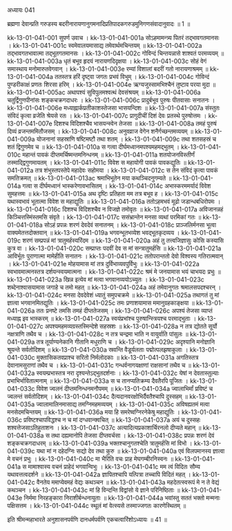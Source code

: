 अध्यायः 041

ब्रह्मणा देवान्प्रति गरुडस्य बदरीनारायणानुगमनादिप्रतिपादकगरुडमुनिगणसंवादानुवादः ॥ 1 ॥
	
kk-13-01-041-001	सुपर्ण उवाच ।
kk-13-01-041-001a	सोऽहमामन्त्र्य पितरं तद्भावगतमानसः ।
kk-13-01-041-001c	स्वमेवालयमासाद्य तमेवार्थमचिन्तयम् ॥
kk-13-01-041-002a	तद्भावगतभावात्मा तद्भूतगतमानसः ।
kk-13-01-041-002c	गोविन्दं चिन्तयन्नासे शाश्वतं परमव्ययम् ॥
kk-13-01-041-003a	धृतं बभूव हृदयं नारायणदिदृक्षया ।
kk-13-01-041-003c	सोहं वेगं समास्थाय मनोमारुतवेगवान् ।
kk-13-01-041-003e	रम्यां विशालां बदरीं गतो नारायणाश्रमम् ॥
kk-13-01-041-004a	ततस्तत्र हरिं  दृष्ट्वा जगतः प्रभवं विभुम् ।
kk-13-01-041-004c	गोविन्दं पुण्डरीकाक्षं प्रणतः शिरसा हरिम् ।
kk-13-01-041-004e	ऋग्यजुस्सामभिश्चैनं तुष्टाव परया मुदा ॥
kk-13-01-041-005ac	अथापश्यं सुविपुलमश्वत्थं देवसंश्रयम् ॥
kk-13-01-041-006a	चतुर्द्विगुणपीनांसः शङ्कचक्रगदाधरः ।
kk-13-01-041-006c	प्रादुर्बभूव पुरुषः पीतवासाः सनातनः ।
kk-13-01-041-006e	मध्याह्नार्कप्रतीकाशस्तेजसा भासयन्दिशः ॥
kk-13-01-041-007a	संस्तुतः संविदं कृत्वा व्रजेति श्रेयसे रतः ।
kk-13-01-041-007c	प्रागुदीचीं दिशं देवः प्रतस्थे पुरुषोत्तमः ।
kk-13-01-041-007e	दिशश्च विदिशश्चैव भासयन्स्वेन तेजसा ॥
kk-13-01-041-008a	तमहं पुरुषं दिव्यं व्रजन्तममितौजसम् ।
kk-13-01-041-008c	अनुवव्राज वेगेन शनैर्गच्छन्तमव्ययम् ॥
kk-13-01-041-009a	योजनानां सहस्राणि षष्टिमष्टौ तथा शतम् ।
kk-13-01-041-009c	तथा शतसहस्रं च शतं द्विगुणमेव च ॥
kk-13-01-041-010a	स गत्वा दीर्घमध्वानमपश्यमहमद्भुतम् ।
kk-13-01-041-010c	महान्तं पावकं दीप्तमर्चिष्मन्तमनिन्धनम् ॥
kk-13-01-041-011a	शतयोजनविस्तीर्णं तस्माद्द्विगुणमायतम् ।
kk-13-01-041-011c	विवेश स महायोगी पावकं पावकद्युतिः ॥
kk-13-01-041-012a	तत्र शंभुस्तपस्तेपे महादेवः सहोमया ।
kk-13-01-041-012c	स तेन संविदं कृत्वा पावकं समतिक्रमत् ॥
kk-13-01-041-013ac	श्रमाभिभूतेन मया कथञ्चिदनुगम्यते ॥
kk-13-01-041-014a	गत्वा स दीर्घमध्वानं भास्करेणावभासितम् ।
kk-13-01-041-014c	अभास्करममर्यादं विवेश सुमहत्तमः ॥
kk-13-01-041-015a	अथ दृष्टिः प्रतिहता मम तत्र बभूव ह ।
kk-13-01-041-015c	यथास्वभावं भूतात्मा विवेश स महाद्युतिः ॥
kk-13-01-041-016a	ततोऽहमभवं मूढो जडान्धबधिरोपमः ।
kk-13-01-041-016c	दिशश्च विदिशश्चैव न विजज्ञे तमोवृतः ॥
kk-13-01-041-017a	अविजानन्नहं किञ्चित्तस्मिंस्तमसि संवृते ।
kk-13-01-041-017c	ससंभ्रान्तेन मनसा व्यथां परमिकां गतः ॥
kk-13-01-041-018a	सोऽहं प्रपन्नः शरणं देवदेवं सनातनम् ।
kk-13-01-041-018c	प्राञ्जलिर्मनसा भूत्वा वाक्यमेतत्तदोक्तवान् ॥
kk-13-01-041-019a	भगवन्भूतभव्येश भवद्भूतकृदव्यय ।
kk-13-01-041-019c	शरणं सम्प्रपन्नं मां त्रातुमर्हस्यरिंदम ॥
kk-13-01-041-020a	अहं तु तत्त्वजिज्ञासुः कोसि कस्यासि कुत्र वा ।
kk-13-01-041-020c	सम्प्राप्तः पदवीं देव स मां सन्त्रातुमर्हसि ॥
kk-13-01-041-021a	आविर्भूतः पुराणात्मा मामेहीति सनातनः ।
kk-13-01-041-021c	ततोपरान्ततो देवो विश्वस्य गतिरात्मवान् ।
kk-13-01-041-021e	मोहयामास मां तत्र दुर्विभाव्यवपुर्विभुः ॥
kk-13-01-041-022a	स्वभावमात्मनस्तत्र दर्शयन्स्वयमात्मना ।
kk-13-01-041-022c	श्रमं मे जनयामास भयं चाभयदः प्रभुः ॥
kk-13-01-041-023a	खिन्न इत्येव मां मत्वा भगवानव्ययोऽच्युतः ।
kk-13-01-041-023c	शब्देनाश्वासयामास जगाहे च तमो महत् ॥
kk-13-01-041-024a	अहं तमेवानुगतः श्रमालसपदश्चरन् ।
kk-13-01-041-024c	मनसा देवदेवेशं ध्यातुं समुपचक्रमे ॥
kk-13-01-041-025a	तथागतं तु मां ज्ञात्वा भगवानमितद्युतिः ।
kk-13-01-041-025c	तमः प्रणाशयामास ममानुग्रहकाङ्क्षया ॥
kk-13-01-041-026a	ततः प्रनष्टे तमसि तमहं दीप्ततेजसम् ।
kk-13-01-041-026c	अपश्यं तेजसा व्याप्तं मध्याह्न इव भास्करम् ॥
kk-13-01-041-027a	स्वयंप्रभांश्च पुरुषान्स्त्रियश्च परमाद्भुताः ।
kk-13-01-041-027c	अपश्यमहमव्यग्रस्तस्मिन्देशे सहस्रशः ॥
kk-13-01-041-028a	न तत्र द्योतते सूर्यो नक्षत्राणि तथैव च ।
kk-13-01-041-028c	न तत्र चन्द्रमा भाति न वायुर्वाति पांसुलः ॥
kk-13-01-041-029a	तत्र तूर्याण्यनेकानि गीतानि मधुराणि च ।
kk-13-01-041-029c	अदृश्यानि मनोज्ञानि श्रूयन्ते सर्वतोदिशम् ॥
kk-13-01-041-030a	स्रवन्ति वैडूर्यलताः पद्मोत्पलझषाकुलाः ।
kk-13-01-041-030c	मुक्तासिकतवप्राश्च सरितो निर्मलोदकाः ॥
kk-13-01-041-031a	अगतिस्तत्र देवानामसुराणां तथैव च ।
kk-13-01-041-031c	गन्धर्वनागयक्षाणां राक्षसानां तथैव च ॥
kk-13-01-041-032a	स्वयम्प्रभास्तत्र नरा दृश्यन्तेऽद्भुतदर्शनाः ।
kk-13-01-041-032c	येषां न देवतास्तुल्याः प्रभाभिर्भावितात्मनाम् ॥
kk-13-01-041-033a	स च तानप्यतिक्रम्य दैवतैरपि पूजितः ।
kk-13-01-041-033c	विवेश ज्वलनं दीप्तमनिन्धनमनौपमम् ॥
kk-13-01-041-034a	ज्वालाभिर्मां प्रविष्टं च ज्वलन्तं सर्वतोदिशम् ।
kk-13-01-041-034c	दैत्यदानवरक्षोभिर्दैवतैश्चापि दुस्सहम् ॥
kk-13-01-041-035a	ज्वालामालिनमासाद्य तमग्निमहमव्ययम् ।
kk-13-01-041-035c	अविषह्यतमं मत्वा मनसेदमचिन्तयम् ॥
kk-13-01-041-036a	मया हि समरेष्वग्निरनेकेषु महाद्युतिः ।
kk-13-01-041-036c	प्रविष्टश्चापविद्धश्च न च मां दग्धवान्क्वचित् ॥
kk-13-01-041-037a	अयं च दुस्सहः शश्वत्तेजसाऽतिहुताशनः ।
kk-13-01-041-037c	अत्यादित्यप्रकाशार्चिरनलो दीप्यते महान् ॥
kk-13-01-041-038a	स तथा दह्यमानोपि तेजसा दीप्तवर्चसा ।
kk-13-01-041-038c	प्रपन्नः शरणं देवं शङ्कचक्रगदाधरम् ॥
kk-13-01-041-039a	भक्तश्चानुगतश्चेति त्रातुमर्हसि मां विभो ।
kk-13-01-041-039c	यथा मां न दहेदग्निः सद्यो देव तथा कुरु ॥
kk-13-01-041-040a	एवं विलपमानस्य ज्ञात्वा मे वचनं प्रभुः ।
kk-13-01-041-040c	मा भैरिति वचः प्राह मेघगम्बीरनिस्वनः ॥
kk-13-01-041-041a	स मामाश्वास्य वचनं प्राहेदं भगवान्विभुः ।
kk-13-01-041-041c	मम त्वं विदितः सौम्य यथावत्तत्वदर्शने ॥
kk-13-01-041-042a	ज्ञापितश्चापि यत्पित्रा तच्चापि विदितं महत् ।
kk-13-01-041-042c	वैनतेय ममाप्येवमहं वेद्यः कथञ्चन ॥
kk-13-01-041-043a	महदेतत्स्वरूपं मे न ते वेद्यं कथञ्चन ।
kk-13-01-041-043c	मां हि विन्दन्ति विद्वांसो ये ज्ञाने परिनिष्ठिताः ॥
kk-13-01-041-043e	निर्ममा निरहङ्कारा निराशीर्बन्धनायुताः ॥
kk-13-01-041-044a	भवांस्तु सततं भक्तो मन्मनाः पक्षिसत्तम ।
kk-13-01-041-044c	स्थूलं मां वेत्स्यसे तस्माज्जगतः कारणेस्थितम् ॥ 
	
इति श्रीमन्महाभारते अनुशासनपर्वणि दानधर्मपर्वणि एकचत्वारिंशोऽध्यायः ॥ 41 ॥
